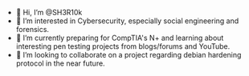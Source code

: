 - 👋 Hi, I’m @SH3R10k
- 👀 I’m interested in Cybersecurity, especially social engineering and forensics.
- 🌱 I’m currently preparing for CompTIA's N+ and learning about interesting pen testing projects from blogs/forums and YouTube.
- 💞️ I’m looking to collaborate on a project regarding debian hardening protocol in the near future.

